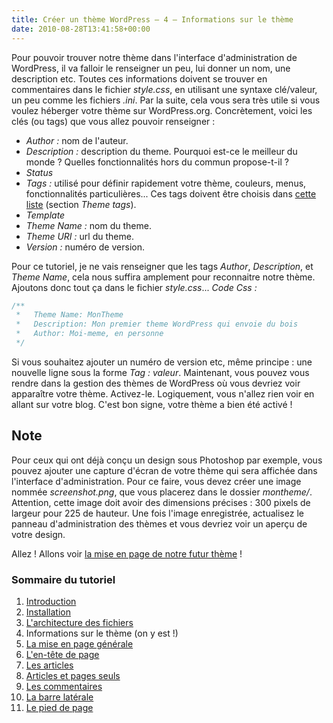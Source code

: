 ```yaml
---
title: Créer un thème WordPress – 4 – Informations sur le thème
date: 2010-08-28T13:41:58+00:00
---
```


Pour pouvoir trouver notre thème dans l'interface d'administration de WordPress, il va falloir le renseigner un peu, lui donner un nom, une description etc. Toutes ces informations doivent se trouver en commentaires dans le fichier _style.css_, en utilisant une syntaxe clé/valeur, un peu comme les fichiers _.ini_. Par la suite, cela vous sera très utile si vous voulez héberger votre thème sur WordPress.org. Concrètement, voici les clés (ou tags) que vous allez pouvoir renseigner :

*   _Author :_ nom de l'auteur.
*   _Description :_ description du theme. Pourquoi est-ce le meilleur du monde ? Quelles fonctionnalités hors du commun propose-t-il ?
*   _Status_
*   _Tags :_ utilisé pour définir rapidement votre thème, couleurs, menus, fonctionnalités particulières... Ces tags doivent être choisis dans [cette liste](http://wordpress.org/extend/themes/about/) (section _Theme tags_).
*   _Template_
*   _Theme Name :_ nom du theme.
*   _Theme URI :_ url du theme.
*   _Version :_ numéro de version.

Pour ce tutoriel, je ne vais renseigner que les tags _Author_, _Description_, et _Theme Name_, cela nous suffira amplement pour reconnaitre notre thème. Ajoutons donc tout ça dans le fichier _style.css_... _Code Css :_

```css
/**
 *   Theme Name: MonTheme
 *   Description: Mon premier theme WordPress qui envoie du bois
 *   Author: Moi-meme, en personne
 */
```

Si vous souhaitez ajouter un numéro de version etc, même principe : une nouvelle ligne sous la forme _Tag : valeur_. Maintenant, vous pouvez vous rendre dans la gestion des thèmes de WordPress où vous devriez voir apparaître votre thème. Activez-le. Logiquement, vous n'allez rien voir en allant sur votre blog. C'est bon signe, votre thème a bien été activé !

## Note

Pour ceux qui ont déjà conçu un design sous Photoshop par exemple, vous pouvez ajouter une capture d'écran de votre thème qui sera affichée dans l'interface d'administration. Pour ce faire, vous devez créer une image nommée _screenshot.png_, que vous placerez dans le dossier _montheme/_. Attention, cette image doit avoir des dimensions précises : 300 pixels de largeur pour 225 de hauteur. Une fois l'image enregistrée, actualisez le panneau d'administration des thèmes et vous devriez voir un aperçu de votre design.

Allez ! Allons voir [la mise en page de notre futur thème](/archives/creer-un-theme-wordpress-5-la-mise-en-page-generale) !

### Sommaire du tutoriel

1.  [Introduction](/archives/creer-un-theme-wordpress-1-introduction)
2.  [Installation](/archives/creer-un-theme-wordpress-2-installation)
3.  [L'architecture des fichiers](/archives/creer-un-theme-wordpress-3-larchitecture-des-fichiers)
4.  Informations sur le thème (on y est !)
5.  [La mise en page générale](/archives/creer-un-theme-wordpress-5-la-mise-en-page-generale)
6.  [L'en-tête de page](/archives/creer-un-theme-wordpress-6-len-tete-de-page)
7.  [Les articles](/archives/creer-un-theme-wordpress-7-les-articles)
8.  [Articles et pages seuls](/archives/creer-un-theme-wordpress-8-articles-et-pages-seuls)
9.  [Les commentaires](/archives/creer-un-theme-wordpress-9-les-commentaires)
10.  [La barre latérale](/archives/creer-un-theme-wordpress-10-la-barre-laterale)
11.  [Le pied de page](/archives/creer-un-theme-wordpress-11-le-pied-de-page)